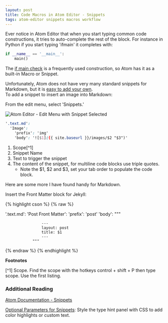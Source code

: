 ```yaml
---
layout: post
title: Code Macros in Atom Editor - Snippets
tags: atom-editor snippets macros workflow
---
```


Ever notice in Atom Editor that when you start typing common code constructions, it tries to auto-complete the rest of the block. For instance in Python if you start typing 'ifmain' it completes with:

```python
if __name__ == '__main__':
    main()
```

The [if main check](https://stackoverflow.com/questions/419163/what-does-if-name-main-do "StackOverflow - What does if \_\_main\_\_ do in Python?") is a frequently used construction, so Atom has it as a built-in Macro or Snippet.

Unfortunately, Atom does not have very many standard snippets for Markdown, but it is [easy to add your own](http://flight-manual.atom.io/using-atom/sections/snippets/ "Atom Editor Flight Manual - Snippets").  
To add a snippet to insert an image into Markdown:

From the edit menu, select 'Snippets.'

  <img src="{{ site.baseurl }}/images/atom-edit-snippet.png" alt="Atom Editor - Edit Menu with Snippet Selected">

```css
'.text.md':
  'Image':
    'prefix': 'img'
    'body': '![$1]({{ site.baseurl }}/images/$2 "$3")'
```

1.  Scope[^1]
2.  Snippet Name 
3.  Text to trigger the snippet 
4.  The content of the snippet, for multiline code blocks use triple quotes.
    -   Note the $1, $2 and $3, set your tab order to populate the code block.

Here are some more I have found handy for Markdown.

Insert the Front Matter block for Jekyll:

{% highlight cson %} {% raw %}

'.text.md':
  'Post Front Matter':
    'prefix': 'post'
    'body': """

                    ---
                    layout: post
                    title: $1
                    --- 
                """

{% endraw %} {% endhighlight %}

**Footnotes**

[^1] Scope. Find the scope with the hotkeys control + shift + P then type scope. Use the first listing. 

### Additional Reading

[Atom Documentation - Snippets](http://flight-manual.atom.io/using-atom/sections/snippets/ "Atom Flight Manual - Snippets")

[Optional Parameters for Snippets](https://github.com/atom/snippets#optional-parameters "GitHub - Atom Editor Snippet Package Readme"): Style the type hint panel with CSS to add color highlights or custom text.
